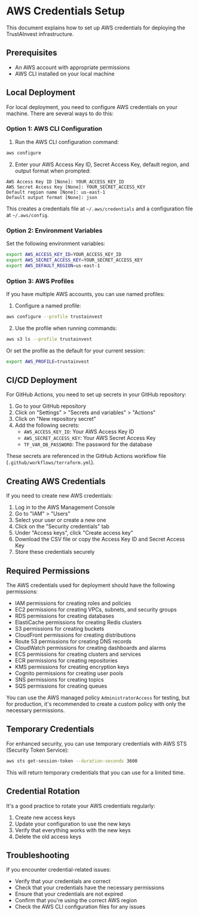 # AWS Credentials Setup

This document explains how to set up AWS credentials for deploying the TrustAInvest infrastructure.

## Prerequisites

- An AWS account with appropriate permissions
- AWS CLI installed on your local machine

## Local Deployment

For local deployment, you need to configure AWS credentials on your machine. There are several ways to do this:

### Option 1: AWS CLI Configuration

1. Run the AWS CLI configuration command:

```bash
aws configure
```

2. Enter your AWS Access Key ID, Secret Access Key, default region, and output format when prompted:

```
AWS Access Key ID [None]: YOUR_ACCESS_KEY_ID
AWS Secret Access Key [None]: YOUR_SECRET_ACCESS_KEY
Default region name [None]: us-east-1
Default output format [None]: json
```

This creates a credentials file at `~/.aws/credentials` and a configuration file at `~/.aws/config`.

### Option 2: Environment Variables

Set the following environment variables:

```bash
export AWS_ACCESS_KEY_ID=YOUR_ACCESS_KEY_ID
export AWS_SECRET_ACCESS_KEY=YOUR_SECRET_ACCESS_KEY
export AWS_DEFAULT_REGION=us-east-1
```

### Option 3: AWS Profiles

If you have multiple AWS accounts, you can use named profiles:

1. Configure a named profile:

```bash
aws configure --profile trustainvest
```

2. Use the profile when running commands:

```bash
aws s3 ls --profile trustainvest
```

Or set the profile as the default for your current session:

```bash
export AWS_PROFILE=trustainvest
```

## CI/CD Deployment

For GitHub Actions, you need to set up secrets in your GitHub repository:

1. Go to your GitHub repository
2. Click on "Settings" > "Secrets and variables" > "Actions"
3. Click on "New repository secret"
4. Add the following secrets:
   - `AWS_ACCESS_KEY_ID`: Your AWS Access Key ID
   - `AWS_SECRET_ACCESS_KEY`: Your AWS Secret Access Key
   - `TF_VAR_DB_PASSWORD`: The password for the database

These secrets are referenced in the GitHub Actions workflow file (`.github/workflows/terraform.yml`).

## Creating AWS Credentials

If you need to create new AWS credentials:

1. Log in to the AWS Management Console
2. Go to "IAM" > "Users"
3. Select your user or create a new one
4. Click on the "Security credentials" tab
5. Under "Access keys", click "Create access key"
6. Download the CSV file or copy the Access Key ID and Secret Access Key
7. Store these credentials securely

## Required Permissions

The AWS credentials used for deployment should have the following permissions:

- IAM permissions for creating roles and policies
- EC2 permissions for creating VPCs, subnets, and security groups
- RDS permissions for creating databases
- ElastiCache permissions for creating Redis clusters
- S3 permissions for creating buckets
- CloudFront permissions for creating distributions
- Route 53 permissions for creating DNS records
- CloudWatch permissions for creating dashboards and alarms
- ECS permissions for creating clusters and services
- ECR permissions for creating repositories
- KMS permissions for creating encryption keys
- Cognito permissions for creating user pools
- SNS permissions for creating topics
- SQS permissions for creating queues

You can use the AWS managed policy `AdministratorAccess` for testing, but for production, it's recommended to create a custom policy with only the necessary permissions.

## Temporary Credentials

For enhanced security, you can use temporary credentials with AWS STS (Security Token Service):

```bash
aws sts get-session-token --duration-seconds 3600
```

This will return temporary credentials that you can use for a limited time.

## Credential Rotation

It's a good practice to rotate your AWS credentials regularly:

1. Create new access keys
2. Update your configuration to use the new keys
3. Verify that everything works with the new keys
4. Delete the old access keys

## Troubleshooting

If you encounter credential-related issues:

- Verify that your credentials are correct
- Check that your credentials have the necessary permissions
- Ensure that your credentials are not expired
- Confirm that you're using the correct AWS region
- Check the AWS CLI configuration files for any issues
